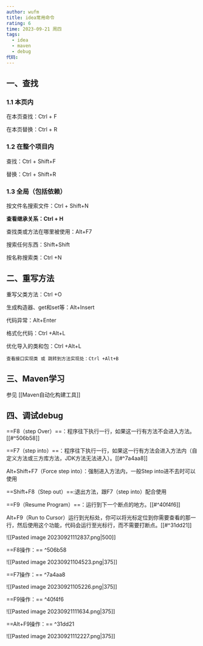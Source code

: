 ```yaml
---
author: wufm
title: idea常用命令
rating: 6
time: 2023-09-21 周四
tags:
  - idea
  - maven
  - debug
代码:
---
```


## 一、查找

### 1.1 本页内

在本页查找：Ctrl + F

在本页替换：Ctrl + R

### 1.2 在整个项目内

查找：Ctrl + Shift+F

替换：Ctrl + Shift+R

### 1.3 全局（包括依赖）

按文件名搜索文件：Ctrl + Shift+N

**查看继承关系：Ctrl + H**

查找类或方法在哪里被使用：Alt+F7

搜索任何东西：Shift+Shift

按名称搜索类：Ctrl +N

## 二、重写方法

重写父类方法：Ctrl +O

生成构造器、get和set等：Alt+Insert

代码异常：Alt+Enter

格式化代码：Ctrl +Alt+L

优化导入的类和包：Ctrl +Alt+L

	查看接口实现类 或 跳转到方法实现处：Ctrl +Alt+B
## 三、Maven学习

参见 [[Maven自动化构建工具]]


## 四、调试debug

==F8（step Over）==：程序往下执行一行，如果这一行有方法不会进入方法。[[#^506b58]]

==F7（step into）==：程序往下执行一行，如果这一行有方法会进入方法内（自定义方法或三方库方法，JDK方法无法进入）。[[#^7a4aa8]]

Alt+Shift+F7（Force step into）：强制进入方法内，一般Step into进不去时可以使用

==Shift+F8（Step out）==:退出方法，跟F7（step into）配合使用

==F9（Resume Program）==：运行到下一个断点的地方。[[#^40f4f6]]

Alt+F9（Run to Cursor）运行到光标处，你可以将光标定位到你需要查看的那一行，然后使用这个功能，代码会运行至光标行，而不需要打断点。[[#^31dd21]]

![[Pasted image 20230921112837.png|500]]

==F8操作：== ^506b58

![[Pasted image 20230921104523.png|375]]

==F7操作：== ^7a4aa8

![[Pasted image 20230921105226.png|375]]

==F9操作：== ^40f4f6

![[Pasted image 20230921111634.png|375]]

==Alt+F9操作：== ^31dd21

![[Pasted image 20230921112227.png|375]]